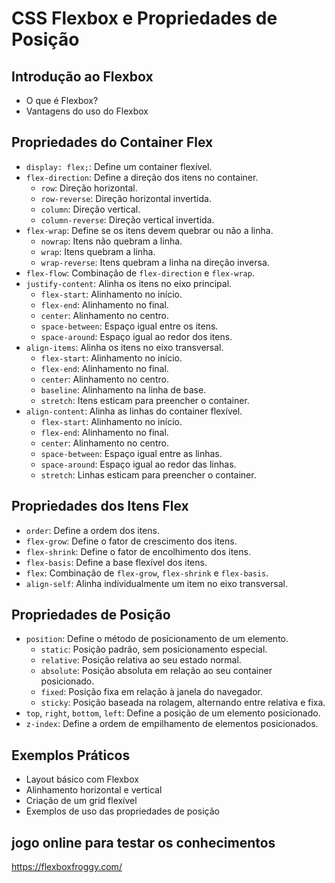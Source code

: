 # CSS Flexbox e Propriedades de Posição

## Introdução ao Flexbox

- O que é Flexbox?
- Vantagens do uso do Flexbox

## Propriedades do Container Flex

- `display: flex;`: Define um container flexível.
- `flex-direction`: Define a direção dos itens no container.
  - `row`: Direção horizontal.
  - `row-reverse`: Direção horizontal invertida.
  - `column`: Direção vertical.
  - `column-reverse`: Direção vertical invertida.
- `flex-wrap`: Define se os itens devem quebrar ou não a linha.
  - `nowrap`: Itens não quebram a linha.
  - `wrap`: Itens quebram a linha.
  - `wrap-reverse`: Itens quebram a linha na direção inversa.
- `flex-flow`: Combinação de `flex-direction` e `flex-wrap`.
- `justify-content`: Alinha os itens no eixo principal.
  - `flex-start`: Alinhamento no início.
  - `flex-end`: Alinhamento no final.
  - `center`: Alinhamento no centro.
  - `space-between`: Espaço igual entre os itens.
  - `space-around`: Espaço igual ao redor dos itens.
- `align-items`: Alinha os itens no eixo transversal.
  - `flex-start`: Alinhamento no início.
  - `flex-end`: Alinhamento no final.
  - `center`: Alinhamento no centro.
  - `baseline`: Alinhamento na linha de base.
  - `stretch`: Itens esticam para preencher o container.
- `align-content`: Alinha as linhas do container flexível.
  - `flex-start`: Alinhamento no início.
  - `flex-end`: Alinhamento no final.
  - `center`: Alinhamento no centro.
  - `space-between`: Espaço igual entre as linhas.
  - `space-around`: Espaço igual ao redor das linhas.
  - `stretch`: Linhas esticam para preencher o container.

## Propriedades dos Itens Flex

- `order`: Define a ordem dos itens.
- `flex-grow`: Define o fator de crescimento dos itens.
- `flex-shrink`: Define o fator de encolhimento dos itens.
- `flex-basis`: Define a base flexível dos itens.
- `flex`: Combinação de `flex-grow`, `flex-shrink` e `flex-basis`.
- `align-self`: Alinha individualmente um item no eixo transversal.

## Propriedades de Posição

- `position`: Define o método de posicionamento de um elemento.
  - `static`: Posição padrão, sem posicionamento especial.
  - `relative`: Posição relativa ao seu estado normal.
  - `absolute`: Posição absoluta em relação ao seu container posicionado.
  - `fixed`: Posição fixa em relação à janela do navegador.
  - `sticky`: Posição baseada na rolagem, alternando entre relativa e fixa.
- `top`, `right`, `bottom`, `left`: Define a posição de um elemento posicionado.
- `z-index`: Define a ordem de empilhamento de elementos posicionados.

## Exemplos Práticos

- Layout básico com Flexbox
- Alinhamento horizontal e vertical
- Criação de um grid flexível
- Exemplos de uso das propriedades de posição

## jogo online para testar os conhecimentos

https://flexboxfroggy.com/